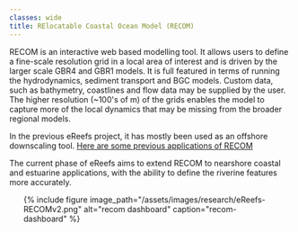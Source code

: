 ```yaml
---
classes: wide
title: RElocatable Coastal Ocean Model (RECOM)
---
```


RECOM is an interactive web based modelling tool. It allows users to define a fine-scale resolution grid in a local area of interest and is driven by the larger scale GBR4 and GBR1 models. It is full featured in terms of running the hydrodynamics, sediment transport and BGC models. Custom data, such as bathymetry, coastlines and flow data may be supplied by the user. The higher resolution (~100's of m) of the grids enables the model to capture more of the local dynamics that may be missing from the broader regional models.

In the previous eReefs project, it has mostly been used as an offshore downscaling tool. [Here are some previous applications of RECOM](https://research.csiro.au/ereefs/models/models-about/recom/)

The current phase of eReefs aims to extend RECOM to nearshore coastal and estuarine applications, with the ability to define the riverine features more accurately.

<div style="max-width: 90%; margin: auto;">
{% include figure image_path="/assets/images/research/eReefs-RECOMv2.png" alt="recom dashboard" caption="recom-dashboard" %}
</div>